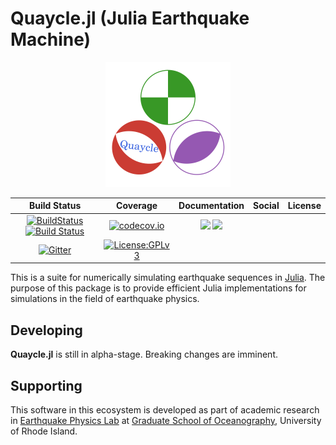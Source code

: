 # Quaycle.jl (Julia Earthquake Machine)

<p align="center">
  <img src="/assets/logo.svg" alt="Quaycle.jl" width="200"/>
</p>

| Build Status | Coverage | Documentation  | Social | License |
|:---:|:---:|:---:|:---:|:---:|
| [![BuildStatus](https://travis-ci.com/shipengcheng1230/Quaycle.jl.svg?token=zsZu59CsqQTTp7wzi7zP&branch=master)](https://travis-ci.com/shipengcheng1230/Quaycle.jl) [![Build Status](https://dev.azure.com/jsjyspc/Julia%20Earthquake%20Machine/_apis/build/status/shipengcheng1230.Quaycle.jl?branchName=master)](https://dev.azure.com/jsjyspc/Julia%20Earthquake%20Machine/_build/latest?definitionId=1&branchName=master) | [![codecov.io](https://codecov.io/gh/shipengcheng1230/Quaycle.jl/coverage.svg?token=ag6kv61zOW&branch=master)](https://codecov.io/gh/shipengcheng1230/Quaycle.jl?branch=master) | [![](https://img.shields.io/badge/docs-dev-blue.svg)](https://shipengcheng1230.github.io/Quaycle.jl/dev) ![](https://github.com/shipengcheng1230/Quaycle.jl/workflows/docs/badge.svg) |
[![Gitter](https://img.shields.io/badge/chat-on%20gitter-ff69b4.svg)](https://gitter.im/Quaycle-jl/Lobby) | [![License:GPLv3](https://img.shields.io/badge/license-GPLv3-brightgreen)](https://www.gnu.org/licenses/quick-guide-gplv3.en.html) |

This is a suite for numerically simulating earthquake sequences in [Julia](https://julialang.org/). The purpose of this package is to provide efficient Julia implementations for simulations in the field of earthquake physics.

## Developing
**Quaycle.jl** is still in alpha-stage. Breaking changes are imminent.

## Supporting
This software in this ecosystem is developed as part of academic research in
[Earthquake Physics Lab](http://weilab.uri.edu/) at
[Graduate School of Oceanography](https://web.uri.edu/gso/), University of Rhode Island.

